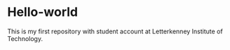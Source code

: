 # Hello-world
This is my first repository with student account at Letterkenney Institute of Technology.

